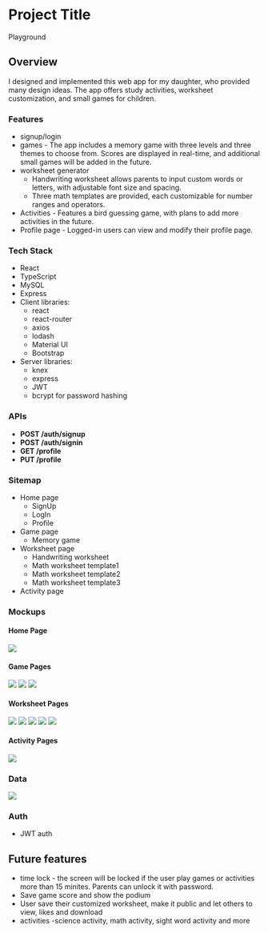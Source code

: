 # Project Title
Playground

## Overview
I designed and implemented this web app for my daughter, who provided many design ideas. 
The app offers study activities, worksheet customization, and small games for children.


### Features

- signup/login 
- games - The app includes a memory game with three levels and three themes to choose from. Scores are displayed in real-time, and additional small games will be added in the future.
- worksheet generator
  - Handwriting worksheet allows parents to input custom words or letters, with adjustable font size and spacing.
  - Three math templates are provided, each customizable for number ranges and operators.
- Activities - Features a bird guessing game, with plans to add more activities in the future.
- Profile page - Logged-in users can view and modify their profile page.


### Tech Stack

- React
- TypeScript
- MySQL
- Express
- Client libraries: 
    - react
    - react-router
    - axios
    - lodash
    - Material UI
    - Bootstrap
- Server libraries:
    - knex
    - express
    - JWT
    - bcrypt for password hashing

### APIs
- **POST /auth/signup**
- **POST /auth/signin**
- **GET /profile**
- **PUT /profile**

### Sitemap

- Home page
  - SignUp
  - LogIn
  - Profile
- Game page
  - Memory game
- Worksheet page
  - Handwriting worksheet
  - Math worksheet template1
  - Math worksheet template2
  - Math worksheet template3
- Activity page


### Mockups

#### Home Page
![](1.home.png)
#### Game Pages
![](2.0-game_page.png)
![](2.1-memory_game_selector.png)
![](2.2-memory_game_page.png)
#### Worksheet Pages
![](3.0-worksheet.png)
![](3.1-worksheet_handwriting.png)
![](3.3-worksheet_math_template1.png)
![](3.4-worksheet_math_template2.png)
![](3.5-worksheet_math_template3.png)
#### Activity Pages
![](4-activity_page.png)
### Data
![](database.png)


### Auth
- JWT auth


## Future features
- time lock - the screen will be locked if the user play games or activities more than 15 minites. Parents can unlock it with password.
- Save game score and show the podium
- User save their customized worksheet, make it public and let others to view, likes and download
- activities -science activity, math activity, sight word activity and more 
